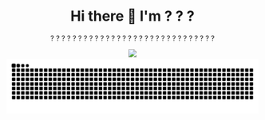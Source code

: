 <h1 align='center'>
  Hi there 👋 I'm ? ? ?
</h1>

<p align='center'>
  ? ? ? ? ? ? ? ? ? ? ? ? ? ? ? ? ? ? ? ? ? ? ? ? ? ? ? ? ? ?
</p>


<p align='center'>
<picture>
<img src="https://github-readme-stats.vercel.app/api?username=baoqianiii&show_icons=true&count_private=true" />
</picture>

<picture>
<img src="https://raw.githubusercontent.com/baoqianiii/baoqianiii/output/github-contribution-grid-snake.svg" />
</picture>
</p>
